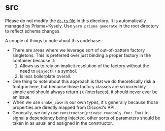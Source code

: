 # src

Please do not modify the [`db.ts` file](./db.ts) in this directory. It is automatically managed by Prisma+Kysely.
Use `yarn prisma generate` in the root directory to reflect schema changes.

A couple of things to note about this codebase:
- There are areas where we leverage sort of out-of-pattern factory singletons. This is preferred over just binding
a proper factory in the container because it:
  1) Allows us to rely on implicit resolution of the factory without the need to `@inject()` a symbol.
  2) Is less boilerplate overall.
- One thing to note about this approach is that we do theoretically risk a footgun here, but because
those factory classes are so incredibly simple and should always return `IX` (interfaces), it should never
ever be an issue.
- When we use `snake_case` in our own types, it's generally because those properties are directly mapped from Discord's
API.
- Generally, we only use `constructor(private readonly foo: Foo)` to signal a dependency being injected,
other sorts of parameters should be taken in as usual and assigned in the constructor.